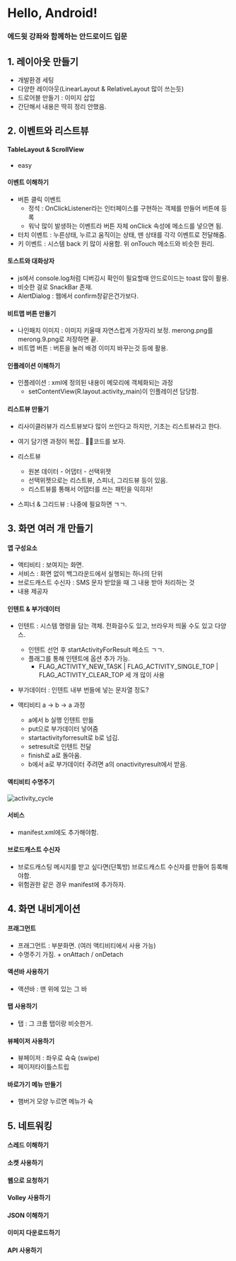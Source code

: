 # Hello, Android!
### 에드윗 강좌와 함께하는 안드로이드 입문

## 1. 레이아웃 만들기
- 개발환경 세팅
- 다양한 레이아웃(LinearLayout & RelativeLayout 많이 쓰는듯)
- 드로어블 만들기 : 이미지 삽입
- 간단해서 내용은 딱히 정리 안했음.

## 2. 이벤트와 리스트뷰

#### TableLayout & ScrollView
- easy

#### 이벤트 이해하기
- 버튼 클릭 이벤트
  - 정석 : OnClickListener라는 인터페이스를 구현하는 객체를 만들어 버튼에 등록
  - 워낙 많이 발생하는 이벤트라 버튼 자체 onClick 속성에 메소드를 넣으면 됨.
- 터치 이벤트 : 누른상태, 누르고 움직이는 상태, 뗀 상태를 각각 이벤트로 전달해줌.
- 키 이벤트 : 시스템 back 키 많이 사용함. 위 onTouch 메소드와 비슷한 원리.

#### 토스트와 대화상자
- js에서 console.log처럼 디버깅시 확인이 필요할때 안드로이드는 toast 많이 활용.
- 비슷한 걸로 SnackBar 존재.
- AlertDialog : 웹에서 confirm창같은건가보다.
  
#### 비트맵 버튼 만들기
- 나인패치 이미지 : 이미지 키울때 자연스럽게 가장자리 보정. merong.png를 merong.9.png로 저장하면 끝.
- 비트맵 버튼 : 버튼을 눌러 배경 이미지 바꾸는것 등에 활용.

#### 인플레이션 이해하기
- 인플레이션 : xml에 정의된 내용이 메모리에 객체화되는 과정
  - setContentView(R.layout.activity_main)이 인플레이션 담당함.

#### 리스트뷰 만들기
- 리사이클러뷰가 리스트뷰보다 많이 쓰인다고 하지만, 기초는 리스트뷰라고 한다.
- 여기 담기엔 과정이 복잡.. 🤦‍♂️코드를 보자.
- 리스트뷰
  - 원본 데이터 - 어댑터 - 선택위젯
  - 선택위젯으로는 리스트뷰, 스피너, 그리드뷰 등이 있음.
  - 리스트뷰를 통해서 어댑터를 쓰는 패턴을 익히자!

- 스피너 & 그리드뷰 : 나중에 필요하면 ㄱㄱ.


## 3. 화면 여러 개 만들기
#### 앱 구성요소
- 액티비티 : 보여지는 화면.
- 서비스 : 화면 없이 백그라운드에서 실행되는 하나의 단위
- 브로드캐스트 수신자 : SMS 문자 받았을 때 그 내용 받아 처리하는 것
- 내용 제공자

#### 인텐트 & 부가데이터
- 인텐트 : 시스템 명령을 담는 객체. 전화걸수도 있고, 브라우저 띄울 수도 있고 다양스.
  - 인텐트 선언 후 startActivityForResult 메소드 ㄱㄱ.
  - 플래그를 통해 인텐트에 옵션 추가 가능.
    - FLAG_ACTIVITY_NEW_TASK | FLAG_ACTIVITY_SINGLE_TOP | FLAG_ACTIVITY_CLEAR_TOP 세 개 많이 사용

- 부가데이터 : 인텐트 내부 번들에 넣는 문자열 정도?

- 액티비티 a -> b -> a 과정
  - a에서 b 실행 인텐트 만듦
  - put으로 부가데이터 넣어줌
  - startactivityforresult로 b로 넘김.
  - setresult로 인텐트 전달
  - finish로 a로 돌아옴.
  - b에서 a로 부가데이터 주려면 a의 onactivityresult에서 받음.

#### 액티비티 수명주기
![activity_cycle](https://cphinf.pstatic.net/mooc/20180201_205/1517461321197skzaa_PNG/1.png)

#### 서비스
- manifest.xml에도 추가해야함.

#### 브로드캐스트 수신자
- 브로드캐스팅 메시지를 받고 싶다면(단톡방) 브로드캐스트 수신자를 만들어 등록해야함.
- 위험권한 같은 경우 manifest에 추가하자.



## 4. 화면 내비게이션
#### 프래그먼트
- 프래그먼트 : 부분화면. (여러 액티비티에서 사용 가능)
- 수명주기 가짐. + onAttach / onDetach

#### 액션바 사용하기
- 액션바 : 맨 위에 있는 그 바

#### 탭 사용하기
- 탭 : 그 크롬 탭이랑 비슷한거.

#### 뷰페이저 사용하기
- 뷰페이저 : 좌우로 슉슉 (swipe)
- 페이저타이틀스트립

#### 바로가기 메뉴 만들기
- 햄버거 모양 누르면 메뉴가 슉

## 5. 네트워킹
#### 스레드 이해하기

#### 소켓 사용하기

#### 웹으로 요청하기

#### Volley 사용하기

#### JSON 이해하기

#### 이미지 다운로드하기

#### API 사용하기